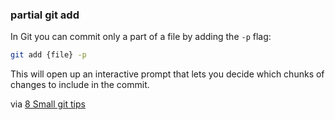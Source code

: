 ### partial git add

In Git you can commit only a part of a file by adding the `-p` flag:  

```bash
git add {file} -p
```

This will open up an interactive prompt that lets you decide which chunks of 
changes to include in the commit.  

via [8 Small git tips](http://blog.rlmflores.me/git/2015/03/31/8-small-git-tips/)
